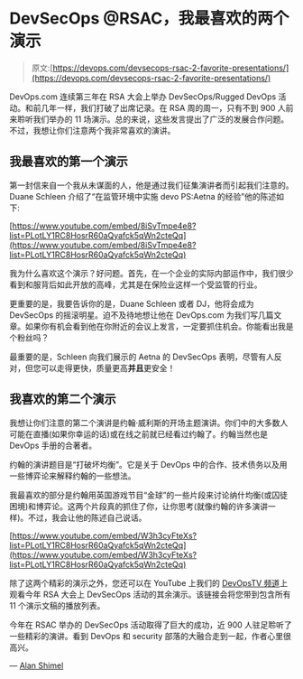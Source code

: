 # DevSecOps @RSAC，我最喜欢的两个演示

> 原文:[https://devops.com/devsecops-rsac-2-favorite-presentations/](https://devops.com/devsecops-rsac-2-favorite-presentations/)

DevOps.com 连续第三年在 RSA 大会上举办 DevSecOps/Rugged DevOps 活动。和前几年一样，我们打破了出席记录。在 RSA 周的周一，只有不到 900 人前来聆听我们举办的 11 场演示。总的来说，这些发言提出了广泛的发展合作问题。不过，我想让你们注意两个我非常喜欢的演讲。

## 我最喜欢的第一个演示

第一封信来自一个我从未谋面的人，他是通过我们征集演讲者而引起我们注意的。Duane Schleen 介绍了“在监管环境中实施 devo PS:Aetna 的经验”他的陈述如下:

[https://www.youtube.com/embed/8iSvTmpe4e8?list=PLotLY1RC8HosrR60aQyafck5qWn2cteQq](https://www.youtube.com/embed/8iSvTmpe4e8?list=PLotLY1RC8HosrR60aQyafck5qWn2cteQq)

我为什么喜欢这个演示？好问题。首先，在一个企业的实际内部运作中，我们很少看到和服背后如此开放的高峰，尤其是在保险业这样一个受监管的行业。

更重要的是，我要告诉你的是，Duane Schleen 或者 DJ，他将会成为 DevSecOps 的摇滚明星。迫不及待地想让他在 DevOps.com 为我们写几篇文章。如果你有机会看到他在你附近的会议上发言，一定要抓住机会。你能看出我是个粉丝吗？

最重要的是，Schleen 向我们展示的 Aetna 的 DevSecOps 表明，尽管有人反对，但您可以走得更快，质量更高**并且**更安全！

## 我喜欢的第二个演示

我想让你们注意的第二个演讲是约翰·威利斯的开场主题演讲。你们中的大多数人可能在直播(如果你幸运的话)或在线之前就已经看过约翰了。约翰当然也是 DevOps 手册的合著者。

约翰的演讲题目是“打破坏均衡”。它是关于 DevOps 中的合作、技术债务以及用一些博弈论来解释约翰的一些想法。

我最喜欢的部分是约翰用英国游戏节目“金球”的一些片段来讨论纳什均衡(或囚徒困境)和博弈论。这两个片段真的抓住了你，让你思考(就像约翰的许多演讲一样)。不过，我会让他的陈述自己说话。

[https://www.youtube.com/embed/W3h3cyFteXs?list=PLotLY1RC8HosrR60aQyafck5qWn2cteQq](https://www.youtube.com/embed/W3h3cyFteXs?list=PLotLY1RC8HosrR60aQyafck5qWn2cteQq)

除了这两个精彩的演示之外，您还可以在 YouTube 上我们的 [DevOpsTV 频道](https://www.youtube.com/playlist?list=PLotLY1RC8HosrR60aQyafck5qWn2cteQq)上观看今年 RSA 大会上 DevSecOps 活动的其余演示。该链接会将您带到包含所有 11 个演示文稿的播放列表。

今年在 RSAC 举办的 DevSecOps 活动取得了巨大的成功，近 900 人驻足聆听了一些精彩的演讲。看到 DevOps 和 security 部落的大融合走到一起，作者心里很高兴。

— [Alan Shimel](https://devops.com/author/ashimmy/)